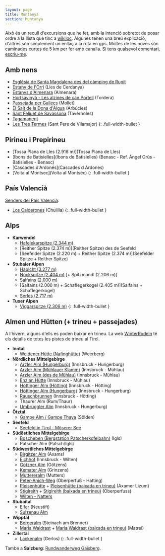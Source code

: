 ```yaml
---
layout: page
title: Muntanya
section: Muntanya
---
```


Això és un recull d'excursions que he fet, amb la intenció sobretot de posar ordre a la llista que tinc a [wikiloc](http://ca.wikiloc.com/wikiloc/user.do?name=mcuquet).  Algunes tenen una breu explicació, d'altres són simplement un enllaç a la ruta en gps. Moltes de les noves són caminades curtes de 5 km per fer amb canalla. Si tens qualsevol comentari, [escriu-me]({{site.baseurl}}/Contact).

## Amb nens

* [Església de Santa Magdalena des del càmping de Rupit](https://ca.wikiloc.com/rutes-a-peu/esglesia-de-santa-magdalena-des-del-camping-de-rupit-37943447)
* [Estany de l'Orri](https://ca.wikiloc.com/wikiloc/spatialArtifacts.do?event=setCurrentSpatialArtifact&id=52528773) (Lles de Cerdanya)
* [Estanys d'Almenara](https://ca.wikiloc.com/rutes-a-peu/estanys-dalmenara-44940346) (Almenara)
* [Hortsavinyà - Les alzines de can Portell](https://ca.wikiloc.com/rutes-senderisme/hortsavinya-les-alzines-de-can-portell-44480961) (Tordera)
* [Passejada per Gallecs](https://ca.wikiloc.com/rutes-a-peu/passejada-per-gallecs-40979321) (Mollet)
* [El Salt de la Dona d'Aigua](https://ca.wikiloc.com/rutes-senderisme/salt-de-la-dona-daigua-37681328) (Arbúcies)
* [Sant Feliuet de Savassona](https://ca.wikiloc.com/rutes-senderisme/sant-feliuet-de-savassona-42903010) (Tavèrnoles)
* [Tagamanent](https://ca.wikiloc.com/rutes-senderisme/tagamanent-33216275)
* [Les Tres Termes](https://ca.wikiloc.com/rutes-senderisme/les-tres-termes-sant-pere-de-vilamajor-66289172) (Sant Pere de Vilamajor)
{: .full-width-bullet }

## Pirineu i Prepirineu

* [Tossa Plana de Lles (2.916 m)](Tossa Plana de Lles)
* [Ibons de Batisielles](Ibons de Batisielles) (Benasc - Ref. Ángel Orús - Batisielles - Benasc)
* [Cascades d'Ardonés](Cascades d Ardones)
* [Volta al Montsec](Volta al Montsec)
{: .full-width-bullet }

## País Valencià

[Senders del País Valencià](https://senders.femecv.com/).

* [Los Calderones](http://ca.wikiloc.com/wikiloc/view.do?id=5916396) (Chulilla)
{: .full-width-bullet }

## Alps

* **Karwendel**
    + [Hafelekarspitze (2.344 m)](Hafelekarspitze)
    + [Reither Spitze (2.374 m)](Reither Spitze) des de Seefeld
    + [Seefelder Spitze (2.220 m) + Reither Spitze (2.374 m)](Seefelder Spitze + Reither Spitze)
* **Stubaier Alpen**
    + [Habicht (3.277 m)](Habicht)
    + [Nockspitze (2.404 m)](Nockspitze) [+ Spitzmandl (2.206 m)]
    + [Salfains (2.000 m)](Salfains)
    + [Salfains (2.000 m) + Schaflegerkogel (2.405 m)](Salfains + Schaflegerkogel)
    + [Serles (2.717 m)](Serles)
* **Tuxer Alpen**
    + [Viggarspitze (2.306 m)](Viggarspitze)
{: .full-width-bullet }

## Almen und Hütten (+ trineu + passejades)

A l'hivern, alguns d'ells es poden baixar en trineu. La web [WinterRodeln](http://www.winterrodeln.org/) té els detalls de totes les pistes de trineu al Tirol.

* **Inntal**
    + [Weidener Hütte (Nafinghütte)](http://ca.wikiloc.com/wikiloc/view.do?id=5986494) (Weerberg)
* **Nördliches Mittelgebirge**
    + [Arzler Alm (Hungerburg)](http://ca.wikiloc.com/wikiloc/view.do?id=4071958) (Innsbruck - Hungerburg)
    + [Arzler Alm (Mühlauer Klamm)](http://ca.wikiloc.com/wikiloc/view.do?id=6941407) (Innsbruck - Mühlau)
    + [Arzler Alm (des de Mühlau)](http://ca.wikiloc.com/wikiloc/view.do?id=13005991) (Innsbruck - Mühlau)
    + [Enzian Hütte](http://ca.wikiloc.com/wikiloc/view.do?id=3936454) (Innsbruck - Mühlau)
    + [Höttinger Alm (Hötting)](http://ca.wikiloc.com/wikiloc/view.do?id=6810635) (Innsbruck - Hötting)
    + [Höttinger Alm (Hungerburg)](http://ca.wikiloc.com/wikiloc/view.do?id=7171606) (Innsbruck - Hungerburg)
    + [Rauschbrunnen](http://ca.wikiloc.com/wikiloc/view.do?id=4426161) (Innsbruck - Hötting)
    + Thaurer Alm (Rum/Thaur)
    + [Umbrüggler Alm](http://ca.wikiloc.com/wikiloc/view.do?id=13282221) (Innsbruck - Hungerburg)
* **Ötztal**
    + [Gampe Alm / Gampe Thaya](http://ca.wikiloc.com/wikiloc/view.do?id=5015386) (Sölden)
* **Seefeld**
    + [Seefeld in Tirol - Möserer See](http://ca.wikiloc.com/wikiloc/view.do?id=5818670)
* **Südöstliches Mittelgebirge**
    + [Boscheben (Bergstation Patscherkofelbahn)](http://ca.wikiloc.com/wikiloc/view.do?id=10605919) (Igls)
    + Patscher Alm (Patsch/Igls)
* **Südwestliches Mittelgebirge**
    + [Birgitzer Alm](http://ca.wikiloc.com/wikiloc/view.do?id=7652857) (Axams)
    + [Eichhof](http://ca.wikiloc.com/wikiloc/view.do?id=4338594) (Innsbruck - Wilten)
    + [Götzner Alm](http://ca.wikiloc.com/wikiloc/view.do?id=4923529) (Götzens)
    + [Kemater Alm](http://ca.wikiloc.com/wikiloc/view.do?id=4165877) (Grinzens)
    + [Muttereralm](http://ca.wikiloc.com/wikiloc/view.do?id=6810622) (Mutters)
    + [Peter-Anich-Weg](http://ca.wikiloc.com/wikiloc/view.do?id=5425613) (Oberperfuß - Hatting)
    + [Pleisenhütte](http://ca.wikiloc.com/wikiloc/view.do?id=4215418) + [Pleisenhütte (baixada en trineu)](http://ca.wikiloc.com/wikiloc/view.do?id=4215421) (Axamer Lizum)
    + [Stiglreith](http://ca.wikiloc.com/wikiloc/view.do?id=3886550) + [Stiglreith (baixada en trineu)](http://ca.wikiloc.com/wikiloc/view.do?id=3886797) (Oberperfuss)
    + [Wilten - Natters](http://ca.wikiloc.com/wikiloc/view.do?id=9826306)
* **Stubaital**
    + [Elfer](http://ca.wikiloc.com/wikiloc/view.do?id=8803862) (Neustift)
    + [Sulzenau Alm](http://ca.wikiloc.com/wikiloc/view.do?id=7317679)
* **Wipptal**
    + [Bergeralm](http://ca.wikiloc.com/wikiloc/view.do?id=12355114) (Steinach am Brenner)
    + [Maria Waldrast](http://ca.wikiloc.com/wikiloc/view.do?id=4052803) + [Maria Waldrast (baixada en trineu)](http://ca.wikiloc.com/wikiloc/view.do?id=4052804) (Matrei)
* **Zillertal**
    + [Lackenalm](http://ca.wikiloc.com/wikiloc/view.do?id=5015397) (Gerlos)
{: .full-width-bullet }

També a **Salzburg**: [Rundwanderweg Gaisberg](http://ca.wikiloc.com/wikiloc/view.do?id=7472106).
